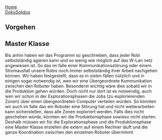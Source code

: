 [Home](home)  
[DokuSolidus](DokuSolidus)  
  
## Vorgehen  

## Master Klasse

Bis anhin haben wir das Programm so geschrieben, dass jeder Robi selbstständig agieren kann und so wenig wie möglich auf das W-Lan netz angewiesen ist. So das im falle einer Kommunikationsstörung oder einem Stromausfall unsere Robis noch immer selbstständig ihrer Arbeit nachgehen können.
Wir haben festgestellt, dass es in vielen fällen nützlich und in einigen sogar notwendig ist, wen wir eine Übergeordnete Kommunikation zwischen den Roboter haben. Besonderst wichtig wäre dies sobald wir in die Produktion gehen würden. Doch nicht nur dort ist es notwendig, auch wen wir schon in der Explorationsphasen die Jobs (zu explorierenden Zonen) über einen übergeordneten Computer verteilen würden. So könnten wir auch im falle das ein Roboter eine Störung hat und nicht weiterarbeiten kann sicherstellen, dass alle Zonen exploriert werden. Falls dies nicht geschehen würde, könnten wir die Produktionsphase sowieso nicht starten.   
Deshalb müssen wir für die Explorationsphase und die Produktionsphase eine Master Klasse erstellen die extern auf einem Rechner läuft und die ganze Koordination zwischen den einzelnen Roboter übernimmt.
